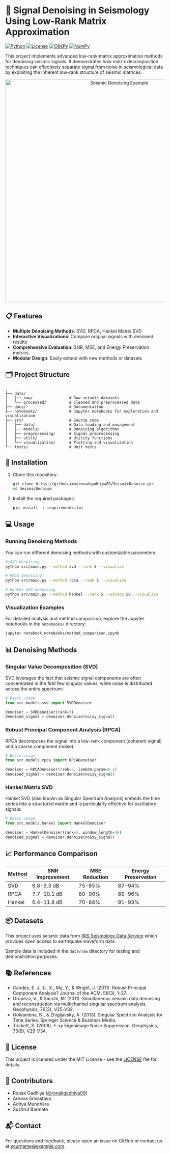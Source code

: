 # 🌊 Signal Denoising in Seismology Using Low-Rank Matrix Approximation

[![Python](https://img.shields.io/badge/Python-3.8%2B-blue)](https://www.python.org/)
[![License](https://img.shields.io/badge/License-MIT-green)](LICENSE)
[![ObsPy](https://img.shields.io/badge/ObsPy-2.0.0-orange)](https://github.com/obspy/obspy)
[![NumPy](https://img.shields.io/badge/NumPy-1.20%2B-lightblue)](https://numpy.org/)

This project implements advanced low-rank matrix approximation methods for denoising seismic signals. It demonstrates how matrix decomposition techniques can effectively separate signal from noise in seismological data by exploiting the inherent low-rank structure of seismic matrices.

<p align="center">
  <img src="docs/images/seismic_denoising_example.png" alt="Seismic Denoising Example" width="700"/>
</p>

## 📋 Features

- **Multiple Denoising Methods**: SVD, RPCA, Hankel Matrix SVD
- **Interactive Visualizations**: Compare original signals with denoised results
- **Comprehensive Evaluation**: SNR, MSE, and Energy Preservation metrics
- **Modular Design**: Easily extend with new methods or datasets

## 🗂️ Project Structure

```
.
├── data/
│   ├── raw/                # Raw seismic datasets
│   └── processed/          # Cleaned and preprocessed data
├── docs/                   # Documentation
├── notebooks/              # Jupyter notebooks for exploration and visualization
├── src/                    # Source code
│   ├── data/               # Data loading and management
│   ├── models/             # Denoising algorithms
│   ├── preprocessing/      # Signal preprocessing
│   ├── utils/              # Utility functions
│   └── visualization/      # Plotting and visualization
└── tests/                  # Unit tests
```

## 🚀 Installation

1. Clone this repository:
   ```bash
   git clone https://github.com/ronakgadhiya09/SeismicDenoise.git
   cd SeismicDenoise
   ```

2. Install the required packages:
   ```bash
   pip install -r requirements.txt
   ```

## 💻 Usage

### Running Denoising Methods

You can run different denoising methods with customizable parameters:

```bash
# SVD denoising
python src/main.py --method svd --rank 5 --visualize

# RPCA denoising
python src/main.py --method rpca --rank 5 --visualize

# Hankel SVD denoising
python src/main.py --method hankel --rank 5 --window 50 --visualize
```

### Visualization Examples

For detailed analysis and method comparison, explore the Jupyter notebooks in the `notebooks/` directory:

```bash
jupyter notebook notebooks/method_comparison.ipynb
```

## 📊 Denoising Methods

### Singular Value Decomposition (SVD)

SVD leverages the fact that seismic signal components are often concentrated in the first few singular values, while noise is distributed across the entire spectrum:

```python
# Basic usage
from src.models.svd import SVDDenoiser

denoiser = SVDDenoiser(rank=5)
denoised_signal = denoiser.denoise(noisy_signal)
```

### Robust Principal Component Analysis (RPCA)

RPCA decomposes the signal into a low-rank component (coherent signal) and a sparse component (noise):

```python
# Basic usage
from src.models.rpca import RPCADenoiser

denoiser = RPCADenoiser(rank=5, lambda_param=0.1)
denoised_signal = denoiser.denoise(noisy_signal)
```

### Hankel Matrix SVD

Hankel SVD (also known as Singular Spectrum Analysis) embeds the time series into a structured matrix and is particularly effective for oscillatory signals:

```python
# Basic usage
from src.models.hankel import HankelDenoiser

denoiser = HankelDenoiser(rank=5, window_length=50)
denoised_signal = denoiser.denoise(noisy_signal)
```

## 📈 Performance Comparison

| Method | SNR Improvement | MSE Reduction | Energy Preservation |
|--------|----------------|---------------|---------------------|
| SVD    | 6.8-9.3 dB     | 75-85%        | 87-94%              |
| RPCA   | 7.7-10.1 dB    | 80-90%        | 89-96%              |
| Hankel | 6.4-11.8 dB    | 70-88%        | 91-93%              |

## 📦 Datasets

This project uses seismic data from [IRIS Seismology Data Service](https://www.iris.edu/hq/) which provides open access to earthquake waveform data.

Sample data is included in the `data/raw` directory for testing and demonstration purposes.

## 📚 References

- Candès, E. J., Li, X., Ma, Y., & Wright, J. (2011). Robust Principal Component Analysis? Journal of the ACM, 58(3), 1-37.
- Oropeza, V., & Sacchi, M. (2011). Simultaneous seismic data denoising and reconstruction via multichannel singular spectrum analysis. Geophysics, 76(3), V25-V32.
- Golyandina, N., & Zhigljavsky, A. (2013). Singular Spectrum Analysis for Time Series. Springer Science & Business Media.
- Trickett, S. (2008). F-xy Eigenimage Noise Suppression. Geophysics, 73(6), V29-V34.

## 📄 License

This project is licensed under the MIT License - see the [LICENSE](LICENSE) file for details.

## 👥 Contributors

- Ronak Gadhiya ([@ronakgadhiya09](https://github.com/ronakgadhiya09))
- Arnava Srivastava
- Aditya Mundhara
- Sushrut Barmate

## 📬 Contact

For questions and feedback, please open an issue on GitHub or contact us at [yourname@example.com](mailto:yourname@example.com). 